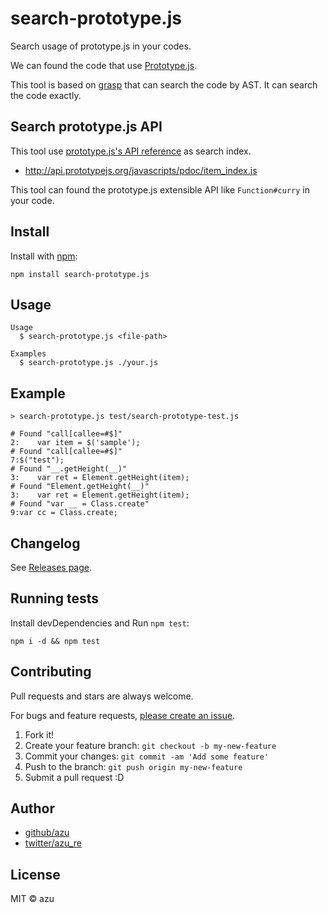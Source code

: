 # search-prototype.js

Search usage of prototype.js in your codes.

We can found the code that use [Prototype.js](http://prototypejs.org/ "Prototype").

This tool is based on [grasp](http://www.graspjs.com/ "grasp") that can search the code by AST.
It can search the code exactly.

## Search prototype.js API

This tool use [prototype.js's API reference](http://api.prototypejs.org/) as search index.

- <http://api.prototypejs.org/javascripts/pdoc/item_index.js>

This tool can found the prototype.js extensible API like `Function#curry` in your code.

## Install

Install with [npm](https://www.npmjs.com/):

    npm install search-prototype.js

## Usage

    Usage
      $ search-prototype.js <file-path>

    Examples
      $ search-prototype.js ./your.js
      
## Example

```
> search-prototype.js test/search-prototype-test.js

# Found "call[callee=#$]"
2:    var item = $('sample');
# Found "call[callee=#$]"
7:$("test");
# Found "__.getHeight(__)"
3:    var ret = Element.getHeight(item);
# Found "Element.getHeight(__)"
3:    var ret = Element.getHeight(item);
# Found "var __ = Class.create"
9:var cc = Class.create;

```

## Changelog

See [Releases page](https://github.com/azu/search-prototype.js/releases).

## Running tests

Install devDependencies and Run `npm test`:

    npm i -d && npm test

## Contributing

Pull requests and stars are always welcome.

For bugs and feature requests, [please create an issue](https://github.com/azu/search-prototype.js/issues).

1. Fork it!
2. Create your feature branch: `git checkout -b my-new-feature`
3. Commit your changes: `git commit -am 'Add some feature'`
4. Push to the branch: `git push origin my-new-feature`
5. Submit a pull request :D

## Author

- [github/azu](https://github.com/azu)
- [twitter/azu_re](https://twitter.com/azu_re)

## License

MIT © azu
